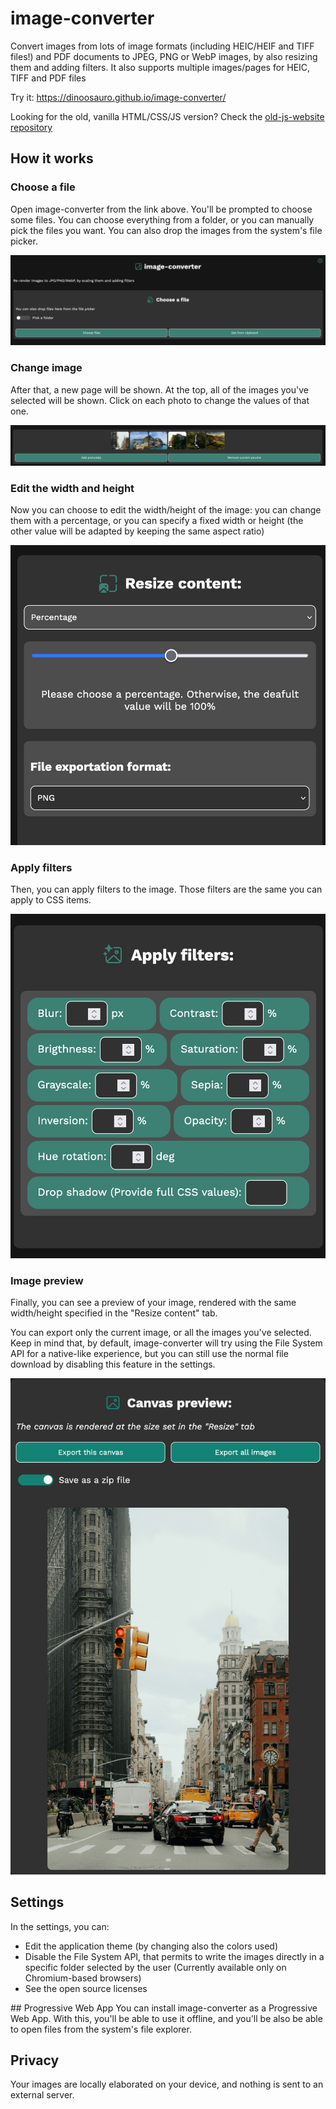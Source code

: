 # image-converter

Convert images from lots of image formats (including HEIC/HEIF and TIFF files!)
and PDF documents to JPEG, PNG or WebP images, by also resizing them and adding
filters. It also supports multiple images/pages for HEIC, TIFF and PDF files

Try it: https://dinoosauro.github.io/image-converter/

Looking for the old, vanilla HTML/CSS/JS version? Check the
[old-js-website repository](https://github.com/Dinoosauro/image-converter/tree/old-javascript-website)

## How it works

### Choose a file

Open image-converter from the link above. You'll be prompted to choose some
files. You can choose everything from a folder, or you can manually pick the
files you want. You can also drop the images from the system's file picker.

![The UI of the "Select file" part of the screen](./readme-assets/StartUI.jpg)

### Change image

After that, a new page will be shown. At the top, all of the images you've
selected will be shown. Click on each photo to change the values of that one.

![The array of images](./readme-assets/Images.jpg)

### Edit the width and height

Now you can choose to edit the width/height of the image: you can change them
with a percentage, or you can specify a fixed width or height (the other value
will be adapted by keeping the same aspect ratio)

![Edit image width/height with a percentage](./readme-assets/PercentageContent.jpg)

### Apply filters

Then, you can apply filters to the image. Those filters are the same you can
apply to CSS items.

![Apply filters to image](./readme-assets/FilterContent.jpg)

### Image preview

Finally, you can see a preview of your image, rendered with the same
width/height specified in the "Resize content" tab.

You can export only the current image, or all the images you've selected. Keep
in mind that, by default, image-converter will try using the File System API for
a native-like experience, but you can still use the normal file download by
disabling this feature in the settings.

![The canvas preview UI](./readme-assets/CanvasPreview.jpeg)

## Settings

In the settings, you can:

- Edit the application theme (by changing also the colors used)
- Disable the File System API, that permits to write the images directly in a
  specific folder selected by the user (Currently available only on
  Chromium-based browsers)
- See the open source licenses

## Progressive Web App You can install image-converter as a Progressive Web App.
With this, you'll be able to use it offline, and you'll be also be able to open
files from the system's file explorer.

## Privacy

Your images are locally elaborated on your device, and nothing is sent to an
external server.
